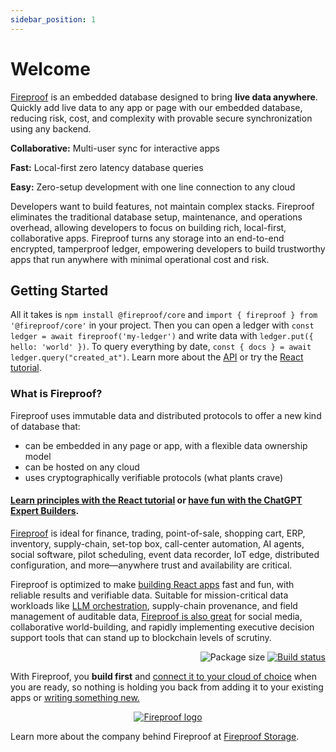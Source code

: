 ```yaml
---
sidebar_position: 1
---
```


# Welcome

[Fireproof](https://fireproof.storage) is an embedded database designed to bring **live data anywhere**. Quickly add live data to any app or page with our embedded database, reducing risk, cost, and complexity with provable secure synchronization using any backend.

**Collaborative:** Multi-user sync for interactive apps

**Fast:** Local-first zero latency database queries

**Easy:** Zero-setup development with one line connection to any cloud

Developers want to build features, not maintain complex stacks. Fireproof eliminates the traditional database setup, maintenance, and operations overhead, allowing developers to focus on building rich, local-first, collaborative apps. Fireproof turns any storage into an end-to-end encrypted, tamperproof ledger, empowering developers to build trustworthy apps that run anywhere with minimal operational cost and risk.

## Getting Started

All it takes is `npm install @fireproof/core` and `import { fireproof } from '@fireproof/core'` in your project. Then you can open a ledger with `const ledger = await fireproof('my-ledger')` and write data with `ledger.put({ hello: 'world' })`. To query everything by date, `const { docs } = await ledger.query("created_at")`. Learn more about the [API](/docs/database-api/documents) or try the [React tutorial](/docs/react-tutorial).

### What is Fireproof?

Fireproof uses immutable data and distributed protocols to offer a new kind of database that:

- can be embedded in any page or app, with a flexible data ownership model
- can be hosted on any cloud
- uses cryptographically verifiable protocols (what plants crave)

#### [Learn principles with the React tutorial](/docs/react-tutorial) or [have fun with the ChatGPT Expert Builders](/docs/chatgpt-quick-start).

[Fireproof](https://fireproof.storage) is ideal for finance, trading, point-of-sale, shopping cart, ERP, inventory, supply-chain, set-top box, call-center automation, AI agents, social software, pilot scheduling, event data recorder, IoT edge, distributed configuration, and more—anywhere trust and availability are critical.

Fireproof is optimized to make [building React apps](https://github.com/fireproof-storage/fireproof/blob/main/packages/react/README.md) fast and fun, with reliable results and verifiable data. Suitable for mission-critical data workloads like [LLM orchestration](https://fireproof.storage/posts/why-proofs-matter-for-ai/), supply-chain provenance, and field management of auditable data, [Fireproof is also great](https://fireproof.storage/posts/great-opportunites-to-use-fireproof/) for social media, collaborative world-building, and rapidly implementing executive decision support tools that can stand up to blockchain levels of scrutiny.

<p align="right">
  <img src="https://img.shields.io/bundlephobia/minzip/%40fireproof%2Fcore" alt="Package size" />
  <a href="https://github.com/fireproof-storage/fireproof/actions/workflows/ci.yaml">
    <img src="https://github.com/fireproof-storage/fireproof/actions/workflows/ci.yaml/badge.svg" alt="Build status" />
  </a>
</p>

With Fireproof, you **build first** and [connect it to your cloud of choice](/docs/connect) when you are ready, so nothing is holding you back from adding it to your existing apps or [writing something new.](https://codesandbox.io/s/fireproof-react-antd-f6zbi7?file=/src/App.tsx)

<p align="center" >
  <a href="https://fireproof.storage/">
    <img src="https://fireproof.storage/static/img/logo-animated-black.svg" alt="Fireproof logo" width={300} />
  </a>
</p>

Learn more about the company behind Fireproof at [Fireproof Storage](https://fireproof.storage).
